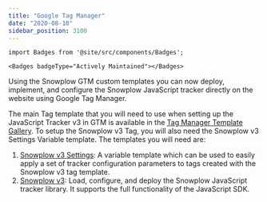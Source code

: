 ```yaml
---
title: "Google Tag Manager"
date: "2020-08-10"
sidebar_position: 3100
---
```



```mdx-code-block
import Badges from '@site/src/components/Badges';

<Badges badgeType="Actively Maintained"></Badges>
```

Using the Snowplow GTM custom templates you can now deploy, implement, and configure the Snowplow JavaScript tracker directly on the website using Google Tag Manager.

The main Tag template that you will need to use when setting up the JavaScript Tracker v3 in GTM is available in the [Tag Manager Template Gallery](https://tagmanager.google.com/gallery/#/owners/snowplow/templates/snowplow-gtm-tag-template-v3). To setup the Snowplow v3 Tag, you will also need the Snowplow v3 Settings Variable template. The templates you will need are:


1. [Snowplow v3 Settings](https://tagmanager.google.com/gallery/#/owners/snowplow/templates/snowplow-gtm-variable-template-v3):
  A variable template which can be used to easily apply a set of tracker configuration parameters to tags created with the Snowplow v3 tag template.
2. [Snowplow v3](https://tagmanager.google.com/gallery/#/owners/snowplow/templates/snowplow-gtm-tag-template-v3):
  Load, configure, and deploy the Snowplow JavaScript tracker library. It supports the full functionality of the JavaScript SDK.
